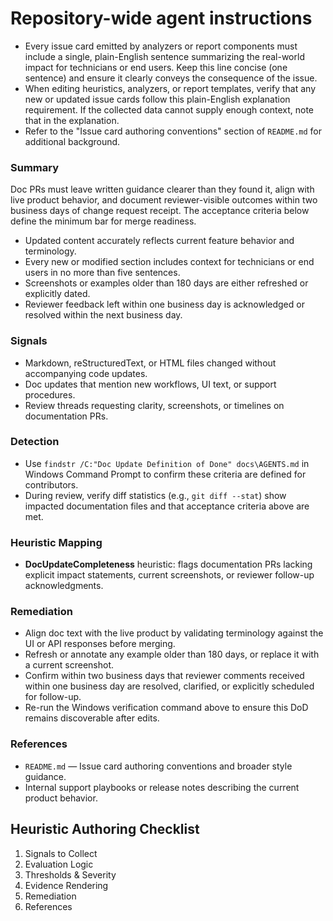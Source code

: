 # Repository-wide agent instructions

- Every issue card emitted by analyzers or report components must include a single, plain-English sentence summarizing the real-world impact for technicians or end users. Keep this line concise (one sentence) and ensure it clearly conveys the consequence of the issue.
- When editing heuristics, analyzers, or report templates, verify that any new or updated issue cards follow this plain-English explanation requirement. If the collected data cannot supply enough context, note that in the explanation.
- Refer to the "Issue card authoring conventions" section of `README.md` for additional background.

### Summary
Doc PRs must leave written guidance clearer than they found it, align with live product behavior, and document reviewer-visible outcomes within two business days of change request receipt. The acceptance criteria below define the minimum bar for merge readiness.

- Updated content accurately reflects current feature behavior and terminology.
- Every new or modified section includes context for technicians or end users in no more than five sentences.
- Screenshots or examples older than 180 days are either refreshed or explicitly dated.
- Reviewer feedback left within one business day is acknowledged or resolved within the next business day.

### Signals
- Markdown, reStructuredText, or HTML files changed without accompanying code updates.
- Doc updates that mention new workflows, UI text, or support procedures.
- Review threads requesting clarity, screenshots, or timelines on documentation PRs.

### Detection
- Use `findstr /C:"Doc Update Definition of Done" docs\AGENTS.md` in Windows Command Prompt to confirm these criteria are defined for contributors.
- During review, verify diff statistics (e.g., `git diff --stat`) show impacted documentation files and that acceptance criteria above are met.

### Heuristic Mapping
- **DocUpdateCompleteness** heuristic: flags documentation PRs lacking explicit impact statements, current screenshots, or reviewer follow-up acknowledgments.

### Remediation
- Align doc text with the live product by validating terminology against the UI or API responses before merging.
- Refresh or annotate any example older than 180 days, or replace it with a current screenshot.
- Confirm within two business days that reviewer comments received within one business day are resolved, clarified, or explicitly scheduled for follow-up.
- Re-run the Windows verification command above to ensure this DoD remains discoverable after edits.

### References
- `README.md` — Issue card authoring conventions and broader style guidance.
- Internal support playbooks or release notes describing the current product behavior.

## Heuristic Authoring Checklist
1) Signals to Collect
2) Evaluation Logic
3) Thresholds & Severity
4) Evidence Rendering
5) Remediation
6) References

